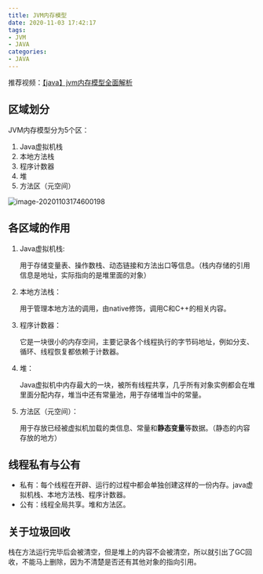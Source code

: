 ```yaml
---
title: JVM内存模型
date: 2020-11-03 17:42:17
tags:
- JVM
- JAVA
categories:
- JAVA
---
```


推荐视频：[【java】jvm内存模型全面解析](https://www.bilibili.com/video/BV12t411u726)

## 区域划分

JVM内存模型分为5个区：

1. Java虚拟机栈
2. 本地方法栈
3. 程序计数器
4. 堆
5. 方法区（元空间）

![image-20201103174600198](https://gitee.com/lehanbal/blog-image/raw/master/img/image-20201103174600198.png)

## 各区域的作用

1. Java虚拟机栈:

   用于存储变量表、操作数栈、动态链接和方法出口等信息。（栈内存储的引用信息是地址，实际指向的是堆里面的对象）

2. 本地方法栈：

   用于管理本地方法的调用，由native修饰，调用C和C++的相关内容。

3. 程序计数器：

   它是一块很小的内存空间，主要记录各个线程执行的字节码地址，例如分支、循环、线程恢复都依赖于计数器。

4. 堆：

   Java虚拟机中内存最大的一块，被所有线程共享，几乎所有对象实例都会在堆里面分配内存，堆当中还有常量池，用于存储堆当中的常量。

5. 方法区（元空间）：

   用于存放已经被虚拟机加载的类信息、常量和**静态变量**等数据。（静态的内容存放的地方）

## 线程私有与公有

- 私有：每个线程在开辟、运行的过程中都会单独创建这样的一份内存。java虚拟机栈、本地方法栈、程序计数器。
- 公有：线程全局共享。堆和方法区。

## 关于垃圾回收

栈在方法运行完毕后会被清空，但是堆上的内容不会被清空，所以就引出了GC回收，不能马上删除，因为不清楚是否还有其他对象的指向引用。